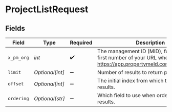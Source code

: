 # ProjectListRequest


## Fields

| Field                                                                                                                    | Type                                                                                                                     | Required                                                                                                                 | Description                                                                                                              |
| ------------------------------------------------------------------------------------------------------------------------ | ------------------------------------------------------------------------------------------------------------------------ | ------------------------------------------------------------------------------------------------------------------------ | ------------------------------------------------------------------------------------------------------------------------ |
| `x_pm_org`                                                                                                               | *int*                                                                                                                    | :heavy_check_mark:                                                                                                       | The management ID (MID), found in the first number of your URL when logged in:  https://app.propertymeld.com/{MID}/m/123 |
| `limit`                                                                                                                  | *Optional[int]*                                                                                                          | :heavy_minus_sign:                                                                                                       | Number of results to return per page.                                                                                    |
| `offset`                                                                                                                 | *Optional[int]*                                                                                                          | :heavy_minus_sign:                                                                                                       | The initial index from which to return the results.                                                                      |
| `ordering`                                                                                                               | *Optional[str]*                                                                                                          | :heavy_minus_sign:                                                                                                       | Which field to use when ordering the results.                                                                            |